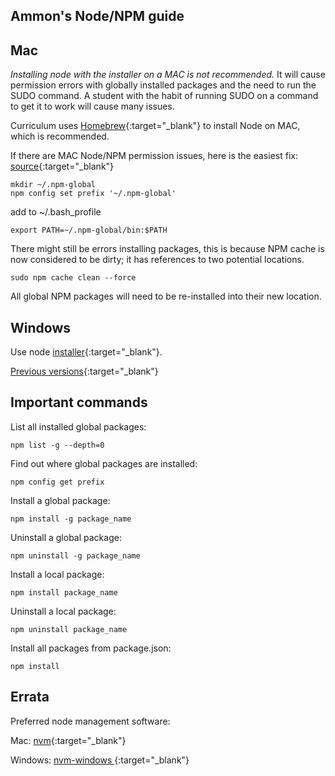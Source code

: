 ## Ammon's Node/NPM guide

## Mac

_Installing node with the installer on a MAC is not recommended._ It will cause permission errors with globally installed packages and the need to run the SUDO command. A student with the habit of running SUDO on a command to get it to work will cause many issues.

Curriculum uses [Homebrew](https://brew.sh/){:target="\_blank"} to install Node on MAC, which is recommended.

If there are MAC Node/NPM permission issues, here is the easiest fix:
[source](https://docs.npmjs.com/resolving-eacces-permissions-errors-when-installing-packages-globally){:target="\_blank"}

```
mkdir ~/.npm-global
npm config set prefix '~/.npm-global'
```

add to ~/.bash_profile

```
export PATH=~/.npm-global/bin:$PATH
```

There might still be errors installing packages, this is because NPM cache is now considered to be dirty; it has references to two potential locations.

```
sudo npm cache clean --force
```

All global NPM packages will need to be re-installed into their new location.

## Windows

Use node [installer](https://nodejs.org/en/){:target="\_blank"}.

[Previous versions](https://nodejs.org/en/download/releases/){:target="\_blank"}

## Important commands

List all installed global packages:

```
npm list -g --depth=0
```

Find out where global packages are installed:

```
npm config get prefix
```

Install a global package:

```
npm install -g package_name
```

Uninstall a global package:

```
npm uninstall -g package_name
```

Install a local package:

```
npm install package_name
```

Uninstall a local package:

```
npm uninstall package_name
```

Install all packages from package.json:

```
npm install
```

## Errata

Preferred node management software:

Mac: [nvm](https://github.com/creationix/nvm){:target="\_blank"}

Windows: [nvm-windows ](https://github.com/coreybutler/nvm-windows){:target="\_blank"}
